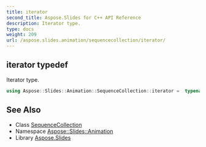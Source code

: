 ```yaml
---
title: iterator
second_title: Aspose.Slides for C++ API Reference
description: Iterator type.
type: docs
weight: 209
url: /aspose.slides.animation/sequencecollection/iterator/
---
```

## iterator typedef


Iterator type.

```cpp
using Aspose::Slides::Animation::SequenceCollection::iterator =  typename iterator_holder_type::iterator
```

## See Also

* Class [SequenceCollection](../)
* Namespace [Aspose::Slides::Animation](../../)
* Library [Aspose.Slides](../../../)